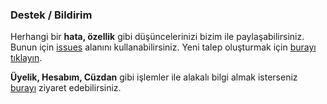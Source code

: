 ### Destek / Bildirim

Herhangi bir **hata, özellik** gibi düşüncelerinizi bizim ile paylaşabilirsiniz. Bunun için [issues](https://github.com/Bcnturk/support/issues) alanını kullanabilirsiniz. Yeni talep oluşturmak için [burayı tıklayın](https://github.com/Bcnturk/support/issues/new).

**Üyelik, Hesabım, Cüzdan** gibi işlemler ile alakalı bilgi almak isterseniz [burayı](https://github.com/Bcnturk/support/blob/master/USE.md) ziyaret edebilirsiniz.
